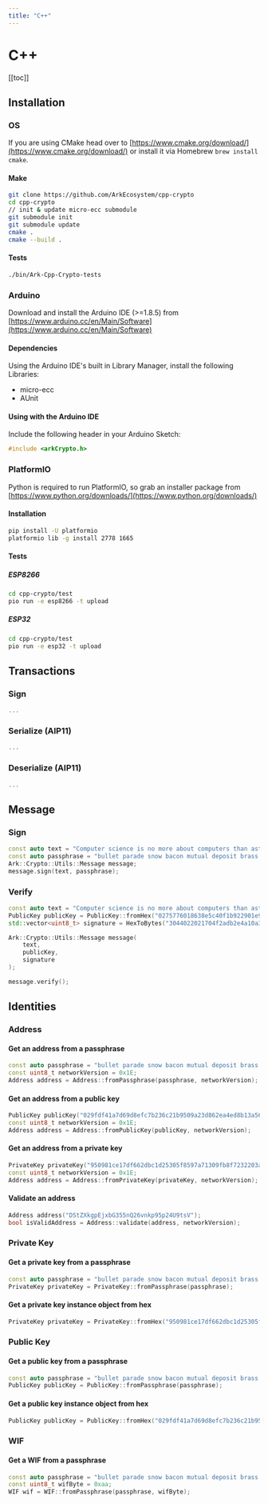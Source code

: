 ```yaml
---
title: "C++"
---
```


# C++

[[toc]]

## Installation

### OS

If you are using CMake head over to [https://www.cmake.org/download/](https://www.cmake.org/download/) or install it via Homebrew `brew install cmake`.

#### Make

```bash
git clone https://github.com/ArkEcosystem/cpp-crypto
cd cpp-crypto
// init & update micro-ecc submodule
git submodule init
git submodule update
cmake .
cmake --build .
```

#### Tests

```bash
./bin/Ark-Cpp-Crypto-tests
```

### Arduino

Download and install the Arduino IDE (>=1.8.5) from [https://www.arduino.cc/en/Main/Software](https://www.arduino.cc/en/Main/Software)

#### Dependencies

Using the Arduino IDE's built in Library Manager, install the following Libraries:

- micro-ecc
- AUnit

#### Using with the Arduino IDE

Include the following header in your Arduino Sketch:

```cpp
#include <arkCrypto.h>
```

### PlatformIO

Python is required to run PlatformIO, so grab an installer package from [https://www.python.org/downloads/](https://www.python.org/downloads/)

#### Installation

```bash
pip install -U platformio
platformio lib -g install 2778 1665
```

#### Tests

##### ESP8266

```bash
cd cpp-crypto/test
pio run -e esp8266 -t upload
```

##### ESP32

```bash
cd cpp-crypto/test
pio run -e esp32 -t upload
```

## Transactions

### Sign

```cpp
...
```

### Serialize (AIP11)

```cpp
...
```

### Deserialize (AIP11)

```cpp
...
```

## Message

### Sign

```cpp
const auto text = "Computer science is no more about computers than astronomy is about telescopes.";
const auto passphrase = "bullet parade snow bacon mutual deposit brass floor staff list concert ask";
Ark::Crypto::Utils::Message message;
message.sign(text, passphrase);
```

### Verify

```cpp
const auto text = "Computer science is no more about computers than astronomy is about telescopes.";
PublicKey publicKey = PublicKey::fromHex("0275776018638e5c40f1b922901e96cac2caa734585ef302b4a2801ee9a338a456");
std::vector<uint8_t> signature = HexToBytes("3044022021704f2adb2e4a10a3ddc1d7d64552b8061c05f6d12a168c69091c75581d611402200edf37689d2786fc690af9f0f6fa1f629c95695039f648a6d455484302402e93");

Ark::Crypto::Utils::Message message(
    text,
    publicKey,
    signature
);

message.verify();
```

## Identities

### Address

#### Get an address from a passphrase
```cpp
const auto passphrase = "bullet parade snow bacon mutual deposit brass floor staff list concert ask";
const uint8_t networkVersion = 0x1E;
Address address = Address::fromPassphrase(passphrase, networkVersion);
```

#### Get an address from a public key
```cpp
PublicKey publicKey("029fdf41a7d69d8efc7b236c21b9509a23d862ea4ed8b13a56e31eee58dbfd97b4");
const uint8_t networkVersion = 0x1E;
Address address = Address::fromPublicKey(publicKey, networkVersion);
```

#### Get an address from a private key
```cpp
PrivateKey privateKey("950981ce17df662dbc1d25305f8597a71309fb8f7232203a0944477e2534b021");
const uint8_t networkVersion = 0x1E;
Address address = Address::fromPrivateKey(privateKey, networkVersion);
```

#### Validate an address
```cpp
Address address("DStZXkgpEjxbG355nQ26vnkp95p24U9tsV");
bool isValidAddress = Address::validate(address, networkVersion);
```

### Private Key

#### Get a private key from a passphrase
```cpp
const auto passphrase = "bullet parade snow bacon mutual deposit brass floor staff list concert ask";
PrivateKey privateKey = PrivateKey::fromPassphrase(passphrase);
```

#### Get a private key instance object from hex
```cpp
PrivateKey privateKey = PrivateKey::fromHex("950981ce17df662dbc1d25305f8597a71309fb8f7232203a0944477e2534b021");
```

### Public Key

#### Get a public key from a passphrase
```cpp
const auto passphrase = "bullet parade snow bacon mutual deposit brass floor staff list concert ask";
PublicKey publicKey = PublicKey::fromPassphrase(passphrase);
```

#### Get a public key instance object from hex
```cpp
PublicKey publicKey = PublicKey::fromHex("029fdf41a7d69d8efc7b236c21b9509a23d862ea4ed8b13a56e31eee58dbfd97b4");
```

### WIF

#### Get a WIF from a passphrase
```cpp
const auto passphrase = "bullet parade snow bacon mutual deposit brass floor staff list concert ask";
const uint8_t wifByte = 0xaa;
WIF wif = WIF::fromPassphrase(passphrase, wifByte);
```
